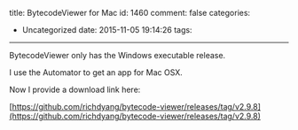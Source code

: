 title: BytecodeViewer for Mac
id: 1460
comment: false
categories:
  - Uncategorized
date: 2015-11-05 19:14:26
tags:
---

BytecodeViewer only has the Windows executable release.

I use the Automator to get an app for Mac OSX.

Now I provide a download link here:

[https://github.com/richdyang/bytecode-viewer/releases/tag/v2.9.8](https://github.com/richdyang/bytecode-viewer/releases/tag/v2.9.8)


